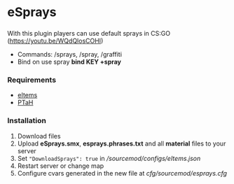 # eSprays
###
With this plugin players can use default sprays in CS:GO (https://youtu.be/WQdQlosCOHI)

- Commands: /sprays, /spray, /graffiti
- Bind on use spray **bind KEY +spray**


### Requirements
 - [eItems](https://github.com/ESK0/eItems)
 - [PTaH](https://github.com/komashchenko/PTaH)

### Installation
1. Download files
2. Upload **eSprays.smx**, **esprays.phrases.txt** and all **material** files to your server
3. Set `"DownloadSprays": true` in */sourcemod/configs/eItems.json*
4. Restart server or change map
5. Configure cvars generated in the new file at *cfg/sourcemod/esprays.cfg*
